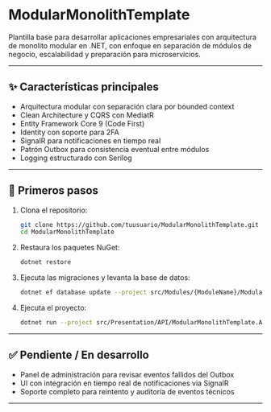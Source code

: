 # ModularMonolithTemplate

Plantilla base para desarrollar aplicaciones empresariales con arquitectura de monolito modular en .NET, con enfoque en separación de módulos de negocio, escalabilidad y preparación para microservicios.

---

## ✨ Características principales

- Arquitectura modular con separación clara por bounded context
- Clean Architecture y CQRS con MediatR
- Entity Framework Core 9 (Code First)
- Identity con soporte para 2FA
- SignalR para notificaciones en tiempo real
- Patrón Outbox para consistencia eventual entre módulos
- Logging estructurado con Serilog

---

## 🚀 Primeros pasos

1. Clona el repositorio:

   ```bash
   git clone https://github.com/tuusuario/ModularMonolithTemplate.git
   cd ModularMonolithTemplate
   ```

2. Restaura los paquetes NuGet:

   ```bash
   dotnet restore
   ```

3. Ejecuta las migraciones y levanta la base de datos:

   ```bash
   dotnet ef database update --project src/Modules/{ModuleName}/ModularMonolithTemplate.{ModuleName}.Infrastructure
   ```

4. Ejecuta el proyecto:

   ```bash
   dotnet run --project src/Presentation/API/ModularMonolithTemplate.API
   ```

---

## ✅ Pendiente / En desarrollo

- Panel de administración para revisar eventos fallidos del Outbox
- UI con integración en tiempo real de notificaciones via SignalR
- Soporte completo para reintento y auditoría de eventos técnicos

---
